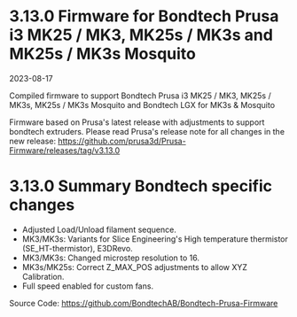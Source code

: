 
# 3.13.0 Firmware for Bondtech Prusa i3 MK25 / MK3,  MK25s / MK3s and MK25s / MK3s Mosquito

2023-08-17

Compiled firmware to support Bondtech Prusa i3 MK25 / MK3, MK25s / MK3s, MK25s / MK3s Mosquito and Bondtech LGX for MK3s & Mosquito

Firmware based on Prusa's latest release with adjustments to support bondtech extruders. Please read Prusa's release note for all changes in the new release: https://github.com/prusa3d/Prusa-Firmware/releases/tag/v3.13.0

# 3.13.0 Summary Bondtech specific changes

- Adjusted Load/Unload filament sequence.
- MK3/MK3s: Variants for Slice Engineering's High temperature thermistor (SE_HT-thermistor), E3DRevo.
- MK3/MK3s: Changed microstep resolution to 16.
- MK3s/MK25s: Correct Z_MAX_POS adjustments to allow XYZ Calibration.
- Full speed enabled for custom fans.

Source Code: https://github.com/BondtechAB/Bondtech-Prusa-Firmware
